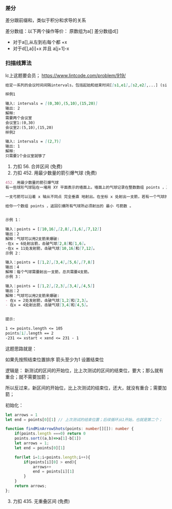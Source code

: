 ### 差分

差分跟前缀和，类似于积分和求导的关系

差分数组：以下两个操作等价：
原数组为a[]
差分数组d[]
- 对于a[],从左到右每个都 +x
- 对于d[],a[i]+x 并且 a[j+1]-x 

### 扫描线算法

lc上这题要会员；
<https://www.lintcode.com/problem/919/>

```md
给定一系列的会议时间间隔intervals，包括起始和结束时间[[s1,e1],[s2,e2],...] (si < ei)，找到所需的最小的会议室数量。

样例1

输入: intervals = [(0,30),(5,10),(15,20)]
输出: 2
解释:
需要两个会议室
会议室1:(0,30)
会议室2:(5,10),(15,20)
样例2

输入: intervals = [(2,7)]
输出: 1
解释:
只需要1个会议室就够了
```

1. 力扣 56. 合并区间 (免费)
2. 力扣 452. 用最少数量的箭引爆气球 (免费)


```md
452. 用最少数量的箭引爆气球
有一些球形气球贴在一堵用 XY 平面表示的墙面上。墙面上的气球记录在整数数组 points ，其中points[i] = [xstart, xend] 表示水平直径在 xstart 和 xend之间的气球。你不知道气球的确切 y 坐标。

一支弓箭可以沿着 x 轴从不同点 完全垂直 地射出。在坐标 x 处射出一支箭，若有一个气球的直径的开始和结束坐标为 xstart，xend， 且满足  xstart ≤ x ≤ xend，则该气球会被 引爆 。可以射出的弓箭的数量 没有限制 。 弓箭一旦被射出之后，可以无限地前进。

给你一个数组 points ，返回引爆所有气球所必须射出的 最小 弓箭数 。

 
示例 1：

输入：points = [[10,16],[2,8],[1,6],[7,12]]
输出：2
解释：气球可以用2支箭来爆破:
-在x = 6处射出箭，击破气球[2,8]和[1,6]。
-在x = 11处发射箭，击破气球[10,16]和[7,12]。
示例 2：

输入：points = [[1,2],[3,4],[5,6],[7,8]]
输出：4
解释：每个气球需要射出一支箭，总共需要4支箭。
示例 3：

输入：points = [[1,2],[2,3],[3,4],[4,5]]
输出：2
解释：气球可以用2支箭来爆破:
- 在x = 2处发射箭，击破气球[1,2]和[2,3]。
- 在x = 4处射出箭，击破气球[3,4]和[4,5]。
 

提示:

1 <= points.length <= 105
points[i].length == 2
-231 <= xstart < xend <= 231 - 1
```

这题思路就是：

如果先按照结束位置排序
箭头至少为1
设置结束位

逻辑是： 新测试的区间的开始位，比上次测试的区间的结束位，要大；那么就有重合；就不需要加箭；

所以反过来，新区间的开始位，比上次测试的结束位，还大，就没有重合；需要加箭；

初始化：
```js
let arrows = 1
let end = points[0][1] // 上次测试的结束位置；后续循环从1开始，也就是第二个；
```

```ts
function findMinArrowShots(points: number[][]): number {
    if(points.length ===0) return 0
    points.sort((a,b)=>a[1]-b[1])
    let arrows = 1;
    let end = points[0][1]

    for(let i=1;i<points.length;i++){
        if(points[i][0] > end){
            arrows++
            end = points[i][1]
        }
    }
    return arrows;
};
```
3. 力扣 435. 无重叠区间 (免费)

